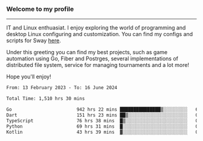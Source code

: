 ### Welcome to my profile

---

IT and Linux enthuasiat. I enjoy exploring the world of programming and desktop Linux configuring and customization. You can find my configs and scripts for Sway [here](https://github.com/uroborosq/mess-of-linux-configurations).

Under this greeting you can find my best projects, such as game automation using Go, Fiber and Postrges, several implementations of distributed file system, service for managing tournaments and a lot more!

Hope you'll enjoy!

<!-- <div display="block">
 	<img align="left" width="48%" alt="isocalendar" src=".github/metrics/isocalendar_metrics.svg" />
	<img align="center" width="48%" alt="contributions" src=".github/metrics/contributions_metrics.svg" />
	<img align="center" alt="languages" src=".github/metrics/languages_metrics.svg" />
</div> -->

<!-- ![](https://komarev.com/ghpvc/?username=uroborosq&color=success&style=flat-square) -->
<!-- [](https://img.shields.io/github/last-commit/uroborosq/uroborosq?label=Profile%20updated&style=flat-square) -->

<!--START_SECTION:waka-->

```txt
From: 13 February 2023 - To: 16 June 2024

Total Time: 1,510 hrs 30 mins

Go                        942 hrs 22 mins ███████████████▒░░░░░░░░░   61.73 %
Dart                      151 hrs 23 mins ██▒░░░░░░░░░░░░░░░░░░░░░░   09.92 %
TypeScript                76 hrs 38 mins  █▒░░░░░░░░░░░░░░░░░░░░░░░   05.02 %
Python                    69 hrs 31 mins  █░░░░░░░░░░░░░░░░░░░░░░░░   04.55 %
Kotlin                    43 hrs 39 mins  ▓░░░░░░░░░░░░░░░░░░░░░░░░   02.86 %
```

<!--END_SECTION:waka-->
